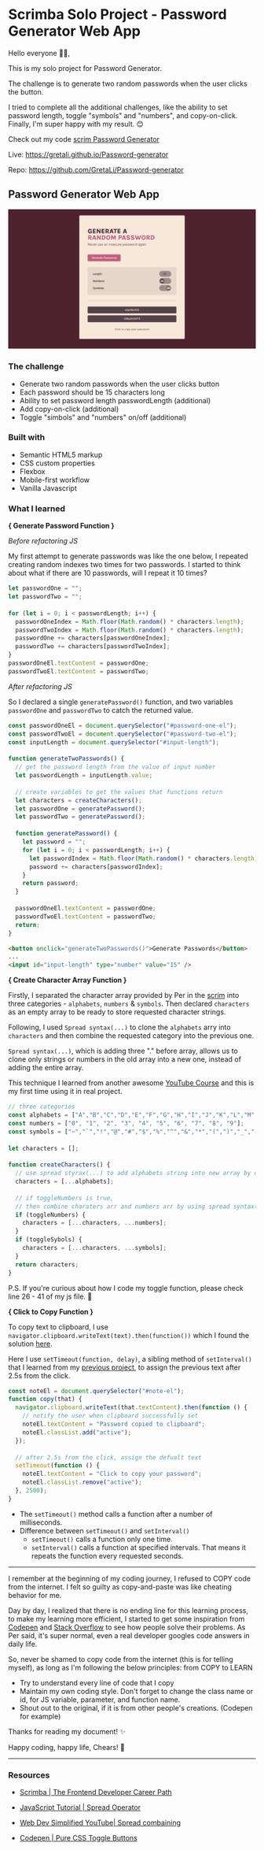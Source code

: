 # Scrimba Solo Project - Password Generator Web App

Hello everyone 👋🏼,

This is my solo project for Password Generator.

The challenge is to generate two random passwords when the user clicks the button.

I tried to complete all the additional challenges, like the ability to set password length, toggle "symbols" and "numbers", and copy-on-click. Finally, I'm super happy with my result. 😊

Check out my code [scrim Password Generator](https://scrimba.com/scrim/cobb34528acdebba67b54dbdc)

Live: https://gretali.github.io/Password-generator

Repo: https://github.com/GretaLi/Password-generator

## Password Generator Web App

![](./screenshot.jpg)

### The challenge

- Generate two random passwords when the user clicks button
- Each password should be 15 characters long
- Ability to set password length passwordLength (additional)
- Add copy-on-click (additional)
- Toggle "simbols" and "numbers" on/off (additional)

### Built with

- Semantic HTML5 markup
- CSS custom properties
- Flexbox
- Mobile-first workflow
- Vanilla Javascript

### What I learned

**{ Generate Password Function }**

_Before refactoring JS_

My first attempt to generate passwords was like the one below, I repeated creating random indexes two times for two passwords.
I started to think about what if there are 10 passwords, will I repeat it 10 times?

```js
let passwordOne = "";
let passwordTwo = "";

for (let i = 0; i < passwordLength; i++) {
  passwordOneIndex = Math.floor(Math.random() * characters.length);
  passwordTwoIndex = Math.floor(Math.random() * characters.length);
  passwordOne += characters[passwordOneIndex];
  passwordTwo += characters[passwordTwoIndex];
}
passwordOneEl.textContent = passwordOne;
passwordTwoEl.textContent = passwordTwo;
```

_After refactoring JS_

So I declared a single `generatePassword()` function, and two variables `passwordOne` and `passwordTwo` to catch the returned value.

```js
const passwordOneEl = document.querySelector("#password-one-el");
const passwordTwoEl = document.querySelector("#password-two-el");
const inputLength = document.querySelector("#input-length");

function generateTwoPasswords() {
  // get the password length from the value of input number
  let passwordLength = inputLength.value;

  // create variables to get the values that functions return
  let characters = createCharacters();
  let passwordOne = generatePassword();
  let passwordTwo = generatePassword();

  function generatePassword() {
    let password = "";
    for (let i = 0; i < passwordLength; i++) {
      let passwordIndex = Math.floor(Math.random() * characters.length);
      password += characters[passwordIndex];
    }
    return password;
  }

  passwordOneEl.textContent = passwordOne;
  passwordTwoEl.textContent = passwordTwo;
  return;
}
```

```html
<button onclick="generateTwoPasswords()">Generate Passwords</button>
...
<input id="input-length" type="number" value="15" />
```

**{ Create Character Array Function }**

Firstly, I separated the character array provided by Per in the [scrim](https://scrimba.com/learn/frontend/solo-project-password-generator-cR9B46Sg) into three categories - `alphabets`, `numbers` & `symbols`.
Then declared `characters` as an empty array to be ready to store requested character strings.

Following, I used `Spread syntax(...)` to clone the `alphabets` arry into `characters` and then combine the requested category into the previous one.

`Spread syntax(...)`, which is adding three "." before array, allows us to clone only strings or numbers in the old array into a new one, instead of adding the entire array.

This technique I learned from another awesome [YouTube Course](https://youtu.be/NIq3qLaHCIs?t=185) and this is my first time using it in real project.

```js
// three categories
const alphabets = ["A","B","C","D","E","F","G","H","I","J","K","L","M","N","O","P","Q","R","S","T","U","V","W","X","Y","Z","a","b","c","d","e","f","g","h","i","j","k","l","m","n","o","p","q","r","s","t","u","v","w","x","y","z"]; // prettier-ignore
const numbers = ["0", "1", "2", "3", "4", "5", "6", "7", "8", "9"];
const symbols = ["~","`","!","@","#","$","%","^","&","*","(",")","_","-","+","=","{","[","}","]",",","|",":",";","<",">",".","?", "/"]; // prettier-ignore

let characters = [];

function createCharacters() {
  // use spread styrax(...) to add alphabets string into new array by defult
  characters = [...alphabets];

  // if toggleNumbers is true,
  // then combine charaters arr and numbers arr by using spread syntax(...)
  if (toggleNumbers) {
    characters = [...characters, ...numbers];
  }
  if (toggleSybols) {
    characters = [...characters, ...symbols];
  }
  return characters;
}
```

P.S. If you're curious about how I code my toggle function, please check line 26 - 41 of my js file. 🙂

**{ Click to Copy Function }**

To copy text to clipboard, I use `navigator.clipboard.writeText(text).then(function())` which I found the solution [here](https://stackoverflow.com/questions/45071353/copy-text-string-on-click).

Here I use `setTimeout(function, delay)`, a sibling method of `setInterval()` that I learned from my [previous project](https://github.com/GretaLi/Scoreboard-web-app), to assign the previous text after 2.5s from the click.

```js
const noteEl = document.querySelector("#note-el");
function copy(that) {
  navigator.clipboard.writeText(that.textContent).then(function () {
    // notify the user when clipboard successfully set
    noteEl.textContent = "Password copied to clipboard";
    noteEl.classList.add("active");
  });

  // after 2.5s from the click, assign the defualt text
  setTimeout(function () {
    noteEl.textContent = "Click to copy your password";
    noteEl.classList.remove("active");
  }, 2500);
}
```

- The `setTimeout()` method calls a function after a number of milliseconds.
- Difference between `setTimeout()` and `setInterval()`
  - `setTimeout()` calls a function only one time.
  - `setInterval()` calls a function at specified intervals. That means it repeats the function every requested seconds.

---

I remember at the beginning of my coding journey, I refused to COPY code from the internet.
I felt so guilty as copy-and-paste was like cheating behavior for me.

Day by day, I realized that there is no ending line for this learning process, to make my learning more efficient, I started to get some inspiration from [Codepen](https://codepen.io/) and [Stack Overflow](https://stackoverflow.com/) to see how people solve their problems. As Per said, it's super normal, even a real developer googles code answers in daily life.

So, never be shamed to copy code from the internet (this is for telling myself), as long as I'm following the below principles: from COPY to LEARN

- Try to understand every line of code that I copy
- Maintain my own coding style. Don't forget to change the class name or id, for JS variable, parameter, and function name.
- Shout out to the original, if it is from other people's creations. (Codepen for example)

Thanks for reading my document! ✨

Happy coding, happy life, Chears! 💫

---

### Resources

- [Scrimba | The Frontend Developer Career Path](https://scrimba.com/learn/frontend/)

- [JavaScript Tutorial | Spread Operator](https://www.javascripttutorial.net/es6/javascript-spread/)

- [Web Dev Simplified YouTube| Spread combaining](https://youtu.be/NIq3qLaHCIs?t=185)

- [Codepen | Pure CSS Toggle Buttons](https://codepen.io/himalayasingh/pen/EdVzNL)
